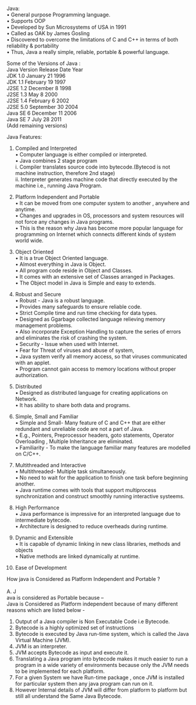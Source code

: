 Java:<br>
•	General purpose Programming language.<br>
•	Supports OOP<br>
•	Developed by Sun Microsystems of USA in 1991<br>
•	Called  as OAK by James Gosling <br>
•	Discovered to overcome the limitations of C and C++ in terms of both reliability & portability<br>
•	Thus, Java a really simple, reliable, portable & powerful language.<br>

Some of the Versions of Java :<br>
Java Version	Release Date	Year<br>
JDK 1.0	January 21	 1996<br>
JDK 1.1	February 19	 1997<br>
J2SE 1.2	December 8	 1998<br>
J2SE 1.3	May 8	 	2000<br>
J2SE 1.4	February 6	 2002<br>
J2SE 5.0	September 30	 2004<br>
Java SE 6	December 11	 2006<br>
Java SE 7	July 28	 2011<br>
(Add remaining versions)<br>


Java Features:<br>

1.	Compiled and Interpreted<br>
•	Computer language is either compiled or interpreted.<br>
•	Java combines 2 stage program<br>
i.	Compiler translates source code into bytecode.(Bytecod is not machine instruction, therefore 2nd stage)<br>
ii.	Interpreter generates machine code that directly executed by the machine i.e., running Java Program.<br>

2.	Platform Independent and Portable<br>
•	It can be moved from one computer system  to another , anywhere and anytime.<br>
•	Changes and upgrades in OS, processors and system resources will not force any changes in Java programs.<br>
•	This is the reason why Java has become more popular language for programming on Internet which connects different kinds of system world wide.<br>

3.	Object Oriented<br>
•	It is a true Object Oriented language.<br>
•	Almost everything in Java is Object.<br>
•	All program code reside in Object and Classes.<br>
•	It comes with an extensive set of Classes arranged in Packages.<br>
•	The Object model in Java is Simple and easy to extends.<br>

4.	Robust and Secure<br>
•	Robust - Java is a robust language.<br>
•	Provides many safeguards to ensure reliable code.<br>
•	Strict  Compile time and run time checking for data types.<br> 
•	Designed as Ggarbage collected language relieving memory management problems.<br>
•	Also incorporate Exception Handling to capture the series of errors and eliminates the risk of crashing the system.<br>
•	Security -  Issue when used with Internet. <br>
•	Fear for Threat of viruses and abuse of system,<br>
•	Java system verify all memory access, so that viruses communicated with an applet.<br>
•	Program cannot gain access to memory locations without proper authorization.<br>

5.	Distributed<br>
•	Designed as distributed language for creating applications on Network.<br>
•	It has ability to share both data and programs.<br>

6.	Simple, Small and Familiar<br>
•	Simple and Small- Many feature of C and C++ that are either redundant and unreliable code are not a part of Java.<br>
•	E.g., Pointers, Preprocessor headers, goto statements, Operator Overloading , Multiple Inheritance are eliminated.<br>
•	Familiarity -  To make the language familiar many features are modelled  on C/C++.<br>

7.	Multithreaded and Interactive<br>
•	Multithreaded- Multiple task simultaneously.<br>
•	No need to wait for the application to finish one task before beginning another.<br>
•	Java runtime comes with tools that support multiprocess synchronization and construct smoothly running interactive systeems.<br>

8.	High Performance<br>
•	Java performance is impressive for an interpreted language due to intermediate bytecode.<br>
•	Architecture is designed to reduce overheads during runtime.<br>

9.	Dynamic and Extensible<br>
•	It is capable of dynamic linking in new class libraries, methods and objects<br>
•	Native methods are linked dynamically at runtime.<br>

10.	Ease of Development<br>


How java is Considered as Platform Independent and Portable ?<br>
<br>
A. J<br>ava is considered as Portable because –<br>
Java is Considered as Platform independent because of many different reasons which are listed below -<br>
1.	Output of a Java compiler is Non Executable Code i.e Bytecode.<br>
2.	Bytecode is a highly optimized set of instructions<br>
3.	Bytecode is executed by Java run-time system, which is called the Java Virtual Machine (JVM).<br>
4.	JVM is an interpreter.<br>
5.	JVM accepts Bytecode as input and execute it.<br>
6.	Translating a Java program into bytecode makes it much easier to run a program in a wide variety of environments because only the JVM needs to be implemented for each platform.<br>
7.	For a given System we have Run-time package , once JVM is installed for particular system then any java program can run on it.<br>
8.	However Internal details of  JVM will differ from platform to platform but still all understand the Same Java Bytecode.<br>
 

